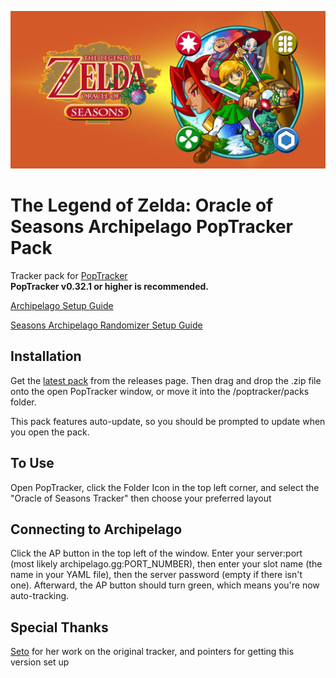 ![Oracle of Seasons](https://raw.githubusercontent.com/OmegaZeron/Oracle-of-Seasons-AP-Poptracker-Pack/refs/heads/main/OracleOfSeasons_Header.jpg)
# The Legend of Zelda: Oracle of Seasons Archipelago PopTracker Pack
Tracker pack for [PopTracker](https://github.com/black-sliver/PopTracker/)</br>
<b>PopTracker v0.32.1 or higher is recommended.</b>

[Archipelago Setup Guide](https://archipelago.gg/tutorial/Archipelago/setup/en)

[Seasons Archipelago Randomizer Setup Guide](https://github.com/Dinopony/ArchipelagoOoS/blob/oos/worlds/tloz_oos/docs/oos_setup_en.md)

## Installation
Get the [latest pack](https://github.com/OmegaZeron/Hades-AP-Poptracker-Pack/releases/latest) from the releases page. Then drag and drop the .zip file onto the open PopTracker window, or move it into the /poptracker/packs folder.

This pack features auto-update, so you should be prompted to update when you open the pack.

## To Use
Open PopTracker, click the Folder Icon in the top left corner, and select the "Oracle of Seasons Tracker" then choose your preferred layout 

## Connecting to Archipelago
Click the AP button in the top left of the window. Enter your server:port (most likely archipelago.gg:PORT_NUMBER), then enter your slot name (the name in your YAML file), then the server password (empty if there isn't one). Afterward, the AP button should turn green, which means you're now auto-tracking.

## Special Thanks
[Seto](https://github.com/seto10987) for her work on the original tracker, and pointers for getting this version set up